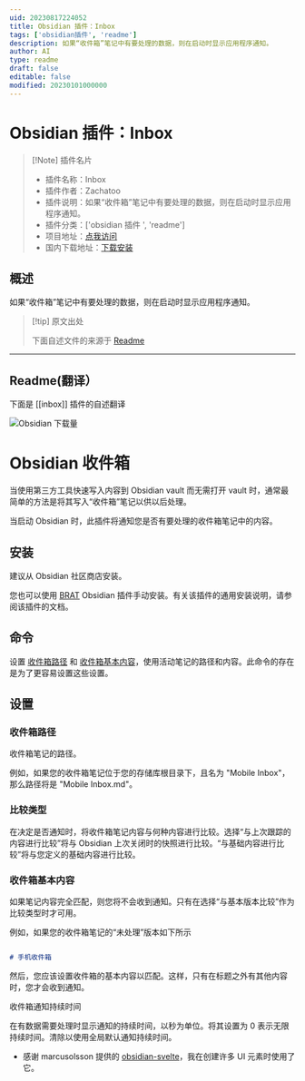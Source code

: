```yaml
---
uid: 20230817224052
title: Obsidian 插件：Inbox
tags: ['obsidian插件', 'readme']
description: 如果“收件箱”笔记中有要处理的数据，则在启动时显示应用程序通知。
author: AI
type: readme
draft: false
editable: false
modified: 20230101000000
---
```


# Obsidian 插件：Inbox

> [!Note] 插件名片
> - 插件名称：Inbox
> - 插件作者：Zachatoo
> - 插件说明：如果“收件箱”笔记中有要处理的数据，则在启动时显示应用程序通知。
> - 插件分类：['obsidian 插件 ', 'readme']
> - 项目地址：[点我访问](https://github.com/Zachatoo/obsidian-inbox)
> - 国内下载地址：[下载安装](https://pkmer.cn/products/plugin/pluginMarket/?inbox)

## 概述

如果“收件箱”笔记中有要处理的数据，则在启动时显示应用程序通知。

> [!tip] 原文出处
>
>下面自述文件的来源于 [Readme](https://ghproxy.net/https://raw.githubusercontent.com/Zachatoo/obsidian-inbox/main/README.md)

---

## Readme(翻译）

下面是 [[inbox]] 插件的自述翻译

![Obsidian 下载量](https://img.shields.io/badge/dynamic/json?logo=obsidian&color=%23483699&label=downloads&query=%24%5B%22inbox%22%5D.downloads&url=https%3A%2F%2Fraw.githubusercontent.com%2Fobsidianmd%2Fobsidian-releases%2Fmaster%2Fcommunity-plugin-stats.json)

# Obsidian 收件箱

当使用第三方工具快速写入内容到 Obsidian vault 而无需打开 vault 时，通常最简单的方法是将其写入“收件箱”笔记以供以后处理。

当启动 Obsidian 时，此插件将通知您是否有要处理的收件箱笔记中的内容。

## 安装

建议从 Obsidian 社区商店安装。

您也可以使用 [BRAT](https://github.com/TfTHacker/obsidian42-brat) Obsidian 插件手动安装。有关该插件的通用安装说明，请参阅该插件的文档。

## 命令

设置 [收件箱路径](#inbox-path) 和 [收件箱基本内容](#inbox-base-contents)，使用活动笔记的路径和内容。此命令的存在是为了更容易设置这些设置。

## 设置

### 收件箱路径

收件箱笔记的路径。

例如，如果您的收件箱笔记位于您的存储库根目录下，且名为 "Mobile Inbox"，那么路径将是 "Mobile Inbox.md"。

### 比较类型

在决定是否通知时，将收件箱笔记内容与何种内容进行比较。选择“与上次跟踪的内容进行比较”将与 Obsidian 上次关闭时的快照进行比较。“与基础内容进行比较”将与您定义的基础内容进行比较。

### 收件箱基本内容

如果笔记内容完全匹配，则您将不会收到通知。只有在选择“与基本版本比较”作为比较类型时才可用。

例如，如果您的收件箱笔记的“未处理”版本如下所示

```md

# 手机收件箱
```

然后，您应该设置收件箱的基本内容以匹配。这样，只有在标题之外有其他内容时，您才会收到通知。

收件箱通知持续时间

在有数据需要处理时显示通知的持续时间，以秒为单位。将其设置为 0 表示无限持续时间。清除以使用全局默认通知持续时间。

- 感谢 marcusolsson 提供的 [obsidian-svelte](https://github.com/marcusolsson/obsidian-svelte)，我在创建许多 UI 元素时使用了它。



